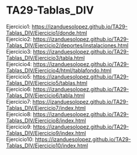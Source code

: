 # TA29-Tablas_DIV

Ejercicio1: https://izanduesolopez.github.io/TA29-Tablas_DIV/Ejercicio1/donde.html  
Ejercicio2: https://izanduesolopez.github.io/TA29-Tablas_DIV/Ejercicio2/deportes/instalaciones.html  
Ejercicio3: https://izanduesolopez.github.io/TA29-Tablas_DIV/Ejercicio3/tabla.html  
Ejercicio4: https://izanduesolopez.github.io/TA29-Tablas_DIV/Ejercicio4/html/tablafondo.html  
Ejercicio5: https://izanduesolopez.github.io/TA29-Tablas_DIV/Ejercicio5/tablas.html  
Ejercicio6: https://izanduesolopez.github.io/TA29-Tablas_DIV/Ejercicio6/tabla.html  
Ejercicio7: https://izanduesolopez.github.io/TA29-Tablas_DIV/Ejercicio7/index.html  
Ejercicio8: https://izanduesolopez.github.io/TA29-Tablas_DIV/Ejercicio8/index.html  
Ejercicio9: https://izanduesolopez.github.io/TA29-Tablas_DIV/Ejercicio9/index.html  
Ejercicio10: https://izanduesolopez.github.io/TA29-Tablas_DIV/Ejercicio10/index.html


